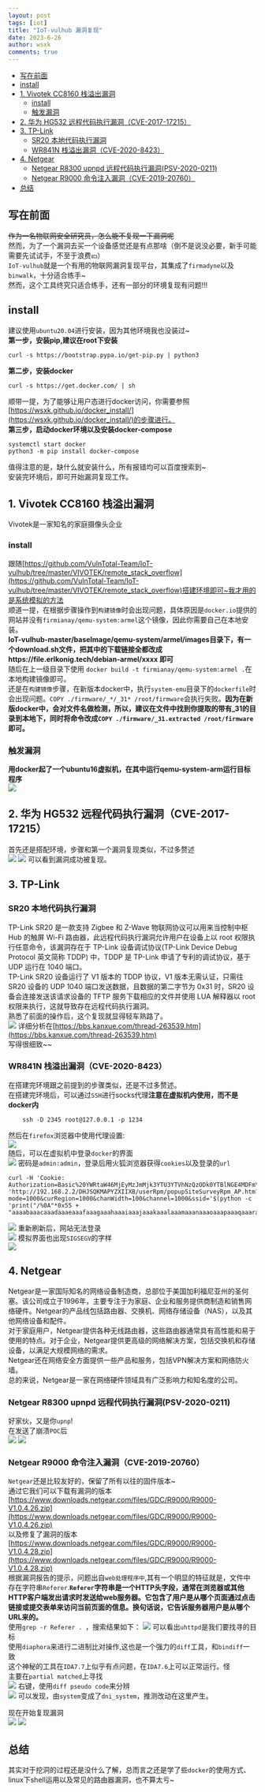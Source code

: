 ```yaml
---
layout: post
tags: [iot]
title: "IoT-vulhub 漏洞复现"
date: 2023-6-26
author: wsxk
comments: true
---
```


- [写在前面](#写在前面)
- [install](#install)
- [1. Vivotek CC8160 栈溢出漏洞](#1-vivotek-cc8160-栈溢出漏洞)
  - [install](#install-1)
  - [触发漏洞](#触发漏洞)
- [2. 华为 HG532 远程代码执行漏洞（CVE-2017-17215）](#2-华为-hg532-远程代码执行漏洞cve-2017-17215)
- [3. TP-Link](#3-tp-link)
  - [SR20 本地代码执行漏洞](#sr20-本地代码执行漏洞)
  - [WR841N 栈溢出漏洞（CVE-2020-8423）](#wr841n-栈溢出漏洞cve-2020-8423)
- [4. Netgear](#4-netgear)
  - [Netgear R8300 upnpd 远程代码执行漏洞(PSV-2020-0211)](#netgear-r8300-upnpd-远程代码执行漏洞psv-2020-0211)
  - [Netgear R9000 命令注入漏洞（CVE-2019-20760）](#netgear-r9000-命令注入漏洞cve-2019-20760)
- [总结](#总结)


## 写在前面<br>
~~作为一名物联网安全研究员，怎么能不复现一下漏洞呢~~<br>
然而，为了一个漏洞去买一个设备感觉还是有点那啥（倒不是说没必要，新手可能需要先试试手，不至于浪费💴）<br>
`IoT-vulhub`就是一个有用的物联网漏洞复现平台，其集成了`firmadyne`以及`binwalk`，十分适合练手~<br>
然而，这个工具终究只适合练手，还有一部分的环境复现有问题!!!<br>

## install<br>
建议使用`ubuntu20.04`进行安装，因为其他环境我也没装过~<br>
**第一步，安装pip,建议在root下安装**<br>
```shell
curl -s https://bootstrap.pypa.io/get-pip.py | python3
```
**第二步，安装docker**<br>
```shell
curl -s https://get.docker.com/ | sh
```
顺带一提，为了能够让用户态进行docker访问，你需要参照[https://wsxk.github.io/docker_install/](https://wsxk.github.io/docker_install/)的步骤进行。<br>
**第三步，启动docker环境以及安装docker-compose**<br>
```shell
systemctl start docker
python3 -m pip install docker-compose
```
值得注意的是，缺什么就安装什么，所有报错均可以百度搜索到~<br>
安装完环境后，即可开始漏洞复现工作。<br>

## 1. Vivotek CC8160 栈溢出漏洞<br>
Vivotek是一家知名的家庭摄像头企业<br>
### install<br>
跟随[https://github.com/VulnTotal-Team/IoT-vulhub/tree/master/VIVOTEK/remote_stack_overflow](https://github.com/VulnTotal-Team/IoT-vulhub/tree/master/VIVOTEK/remote_stack_overflow)搭建环境即可~我才用的是系统模拟的方法<br>
顺道一提，在根据步骤操作到`构建镜像`时会出现问题，具体原因是`docker.io`提供的网站并没有`firmianay/qemu-system:armel`这个镜像，因此你需要自己在本地安装。<br>
**IoT-vulhub-master/baseImage/qemu-system/armel/images目录下，有一个download.sh文件，把其中的下载链接全都改成https://file.erlkonig.tech/debian-armel/xxxx 即可**<br>
随后在上一级目录下使用 `docker build -t firmianay/qemu-system:armel .`在本地构建镜像即可。<br>
还是在`构建镜像`步骤，在新版本docker中，执行`system-emu`目录下的`dockerfile`时会出现问题。`COPY ./firmware/_*/_31* /root/firmware`会执行失败。**因为在新版docker中，会对文件名做检测，所以，建议在文件中找到你提取的带有_31的目录到本地下，同时将命令改成`COPY ./firmware/_31.extracted /root/firmware`即可。**<br>

### 触发漏洞<br>
**用docker起了一个ubuntu16虚拟机，在其中运行qemu-system-arm运行目标程序**<br>
![](https://raw.githubusercontent.com/wsxk/wsxk_pictures/main/20230627113059.png)


## 2. 华为 HG532 远程代码执行漏洞（CVE-2017-17215）<br>
首先还是搭配环境，步骤和第一个漏洞复现类似，不过多赘述<br>
![](https://raw.githubusercontent.com/wsxk/wsxk_pictures/main/20230627162113.png)
![](https://raw.githubusercontent.com/wsxk/wsxk_pictures/main/20230627162136.png)
可以看到漏洞成功被复现。<br>

## 3. TP-Link<br>
### SR20 本地代码执行漏洞<br>
TP-Link SR20 是一款支持 Zigbee 和 Z-Wave 物联网协议可以用来当控制中枢 Hub 的触屏 Wi-Fi 路由器，此远程代码执行漏洞允许用户在设备上以 root 权限执行任意命令，该漏洞存在于 TP-Link 设备调试协议(TP-Link Device Debug Protocol 英文简称 TDDP) 中，TDDP 是 TP-Link 申请了专利的调试协议，基于 UDP 运行在 1040 端口。<br>
TP-Link SR20 设备运行了 V1 版本的 TDDP 协议，V1 版本无需认证，只需往 SR20 设备的 UDP 1040 端口发送数据，且数据的第二字节为 0x31 时，SR20 设备会连接发送该请求设备的 TFTP 服务下载相应的文件并使用 LUA 解释器以 root 权限来执行，这就导致存在远程代码执行漏洞。<br>
熟悉了前面的操作后，这个复现就显得轻车熟路了。<br>
![](https://raw.githubusercontent.com/wsxk/wsxk_pictures/main/20230627221304.png)
详细分析在[https://bbs.kanxue.com/thread-263539.htm](https://bbs.kanxue.com/thread-263539.htm)<br>
写得很细致~~<br>

### WR841N 栈溢出漏洞（CVE-2020-8423）<br>
在搭建完环境跟之前提到的步骤类似，还是不过多赘述。<br>
在搭建完环境后，可以通过`SSH`进行socks代理**注意在虚拟机内使用，而不是docker内**<br>
```shell
    ssh -D 2345 root@127.0.0.1 -p 1234
```
然后在`firefox`浏览器中使用代理设置:<br>
![](https://raw.githubusercontent.com/wsxk/wsxk_pictures/main/20230628163214.png)<br>
随后，可以在虚拟机中登录`docker`的界面<br>
![](https://raw.githubusercontent.com/wsxk/wsxk_pictures/main/20230628163414.png)
密码是`admin:admin`，登录后用火狐浏览器获得`cookies`以及登录的`url`<br>
```shell
curl -H 'Cookie: Authorization=Basic%20YWRtaW46MjEyMzJmMjk3YTU3YTVhNzQzODk0YTBlNGE4MDFmYzM%3D' 'http://192.168.2.2/DHJSQKMAPYZXIIXB/userRpm/popupSiteSurveyRpm_AP.htm?mode=1000&curRegion=1000&chanWidth=100&channel=1000&ssid='$(python -c 'print("/%0A"*0x55 + "aaaabaaacaaadaaaeaaafaaagaaahaaaiaaajaaakaaalaaamaaanaaaoaaapaaaqaaaraaasaaataaauaaavaaawaaaxaaayaaazaabbaabcaabdaabeaabfaabgaabhaabiaabjaabkaablaabmaabnaaboaabpaabqaabraabsaabtaabuaabvaabwaabxaabyaabzaacbaaccaacdaaceaacfaacgaachaaciaacjaackaaclaacmaacnaac")')''
```
![](https://raw.githubusercontent.com/wsxk/wsxk_pictures/main/20230628162908.png)
重新刷新后，网站无法登录<br>
![](https://raw.githubusercontent.com/wsxk/wsxk_pictures/main/20230628163240.png)
模拟界面也出现`SIGSEGV`的字样<br>
![](https://raw.githubusercontent.com/wsxk/wsxk_pictures/main/20230628163615.png)

## 4. Netgear<br>
Netgear是一家国际知名的网络设备制造商，总部位于美国加利福尼亚州的圣何塞。该公司成立于1996年，主要专注于为家庭、企业和服务提供商制造和销售网络硬件。Netgear的产品线包括路由器、交换机、网络存储设备（NAS），以及其他网络设备和配件。<br>
对于家庭用户，Netgear提供各种无线路由器，这些路由器通常具有高性能和易于使用的特点。对于企业，Netgear提供更高级的网络解决方案，包括交换机和存储设备，以满足大规模网络的需求。<br>
Netgear还在网络安全方面提供一些产品和服务，包括VPN解决方案和网络防火墙。<br>
总的来说，Netgear是一家在网络硬件领域具有广泛影响力和知名度的公司。<br>
### Netgear R8300 upnpd 远程代码执行漏洞(PSV-2020-0211)<br>
好家伙，又是你`upnp`!<br>
在发送了崩溃`POC`后<br>
![](https://raw.githubusercontent.com/wsxk/wsxk_pictures/main/20230628205250.png)
![](https://raw.githubusercontent.com/wsxk/wsxk_pictures/main/20230628214138.png)

### Netgear R9000 命令注入漏洞（CVE-2019-20760）<br>
`Netgear`还是比较友好的，保留了所有以往的固件版本~<br>
通过它我们可以下载有漏洞的版本<br>
[https://www.downloads.netgear.com/files/GDC/R9000/R9000-V1.0.4.26.zip](https://www.downloads.netgear.com/files/GDC/R9000/R9000-V1.0.4.26.zip)<br>
以及修复了漏洞的版本<br>
[https://www.downloads.netgear.com/files/GDC/R9000/R9000-V1.0.4.28.zip](https://www.downloads.netgear.com/files/GDC/R9000/R9000-V1.0.4.28.zip)<br>
根据漏洞报告的提示，问题出自`web处理程序中`,其有一个明显的特征就是，文件中存在字符串`Referer`.**`Referer`字符串是一个HTTP头字段，通常在浏览器或其他HTTP客户端发出请求时发送给web服务器。它包含了用户是从哪个页面通过点击链接或提交表单来访问当前页面的信息。换句话说，它告诉服务器用户是从哪个URL来的。**<br>
使用`grep -r Referer . `，搜索结果如下：
![](https://raw.githubusercontent.com/wsxk/wsxk_pictures/main/20230628215324.png)
可以看出`uhttpd`是我们要找寻的目标<br>
使用`diaphora`来进行二进制比对操作,这也是一个强力的`diff`工具，和`bindiff`一致<br>
这个神秘的工具在`IDA7.7`上似乎有点问题，在`IDA7.6`上可以正常运行。怪<br>
主要在`partial matched`上寻找<br>
![](https://raw.githubusercontent.com/wsxk/wsxk_pictures/main/20230628222447.png)
右键，使用`diff pseudo code`来分辨<br>
![](https://raw.githubusercontent.com/wsxk/wsxk_pictures/main/20230628223543.png)
可以发现，由`system`变成了`dni_system`，推测改动在这里产生。<br>

现在开始复现漏洞<br>
![](https://raw.githubusercontent.com/wsxk/wsxk_pictures/main/20230629112753.png)
![](https://raw.githubusercontent.com/wsxk/wsxk_pictures/main/20230629112853.png)



## 总结<br>
其实对于挖洞的过程还是没什么了解，总而言之还是学了些`docker`的使用方式、linux下shell运用以及常见的路由器漏洞，也不算太亏~<br>
